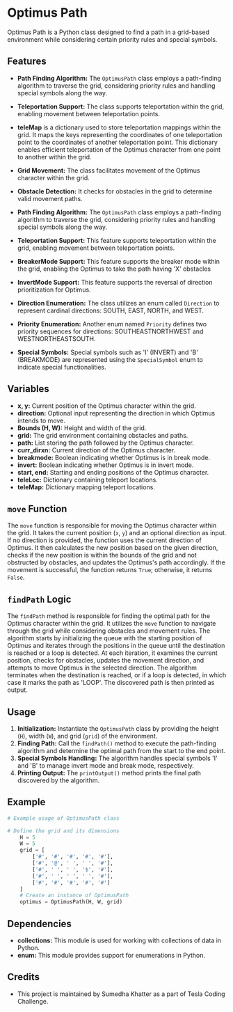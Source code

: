 

# Optimus Path

Optimus Path is a Python class designed to find a path in a grid-based environment while considering certain priority rules and special symbols.

## Features


- **Path Finding Algorithm:** The `OptimusPath` class employs a path-finding algorithm to traverse the grid, considering priority rules and handling special symbols along the way.
- **Teleportation Support:** The class supports teleportation within the grid, enabling movement between teleportation points.
- **teleMap** is a dictionary used to store teleportation mappings within the grid. It maps the keys representing the coordinates of one teleportation point to the coordinates of another teleportation point. This dictionary enables efficient teleportation of the Optimus character from one point to another within the grid.

- **Grid Movement:** The class facilitates movement of the Optimus character within the grid.
- **Obstacle Detection:** It checks for obstacles in the grid to determine valid movement paths.
- **Path Finding Algorithm:** The `OptimusPath` class employs a path-finding algorithm to traverse the grid, considering priority rules and handling special symbols along the way.
- **Teleportation Support:** This feature supports teleportation within the grid, enabling movement between teleportation points.
- **BreakerMode Support:** This feature supports the breaker mode within the grid, enabling the Optimus to take the path having 'X' obstacles
- **InvertMode Support:** This feature supports the reversal of direction prioritization for Optimus.
- **Direction Enumeration:** The class utilizes an enum called `Direction` to represent cardinal directions: SOUTH, EAST, NORTH, and WEST.
- **Priority Enumeration:** Another enum named `Priority` defines two priority sequences for directions: SOUTHEASTNORTHWEST and WESTNORTHEASTSOUTH.
- **Special Symbols:** Special symbols such as 'I' (INVERT) and 'B' (BREAKMODE) are represented using the `SpecialSymbol` enum to indicate special functionalities.



## Variables

- **x, y:** Current position of the Optimus character within the grid.
- **direction:** Optional input representing the direction in which Optimus intends to move.
- **Bounds (H, W):** Height and width of the grid.
- **grid:** The grid environment containing obstacles and paths.
- **path:** List storing the path followed by the Optimus character.
- **curr_dirxn:** Current direction of the Optimus character.
- **breakmode:** Boolean indicating whether Optimus is in break mode.
- **invert:** Boolean indicating whether Optimus is in invert mode.
- **start, end:** Starting and ending positions of the Optimus character.
- **teleLoc:** Dictionary containing teleport locations.
- **teleMap:** Dictionary mapping teleport locations.


## `move` Function

The `move` function is responsible for moving the Optimus character within the grid. It takes the current position (`x`, `y`) and an optional direction as input. If no direction is provided, the function uses the current direction of Optimus. It then calculates the new position based on the given direction, checks if the new position is within the bounds of the grid and not obstructed by obstacles, and updates the Optimus's path accordingly. If the movement is successful, the function returns `True`; otherwise, it returns `False`.

## `findPath` Logic

The `findPath` method is responsible for finding the optimal path for the Optimus character within the grid. It utilizes the `move` function to navigate through the grid while considering obstacles and movement rules. The algorithm starts by initializing the queue with the starting position of Optimus and iterates through the positions in the queue until the destination is reached or a loop is detected. At each iteration, it examines the current position, checks for obstacles, updates the movement direction, and attempts to move Optimus in the selected direction. The algorithm terminates when the destination is reached, or if a loop is detected, in which case it marks the path as 'LOOP'. The discovered path is then printed as output.


## Usage

1. **Initialization:** Instantiate the `OptimusPath` class by providing the height (`H`), width (`W`), and grid (`grid`) of the environment.
2. **Finding Path:** Call the `findPath()` method to execute the path-finding algorithm and determine the optimal path from the start to the end point.
3. **Special Symbols Handling:** The algorithm handles special symbols 'I' and 'B' to manage invert mode and break mode, respectively.
4. **Printing Output:** The `printOutput()` method prints the final path discovered by the algorithm.

## Example

```python
# Example usage of OptimusPath class

# Define the grid and its dimensions
    H = 5
    W = 5
    grid = [
        ['#', '#', '#', '#', '#'],
        ['#', '@', ' ', ' ', '#'],
        ['#', ' ', ' ', '$', '#'],
        ['#', ' ', ' ', ' ', '#'],
        ['#', '#', '#', '#', '#']
    ]
    # Create an instance of OptimusPath
    optimus = OptimusPath(H, W, grid)

```
## Dependencies

- **collections:** This module is used for working with collections of data in Python.
- **enum:** This module provides support for enumerations in Python.

## Credits

- This project is maintained by Sumedha Khatter as a part of Tesla Coding Challenge.


